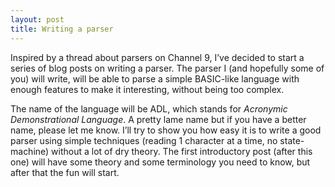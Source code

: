 ```yaml
---
layout: post
title: Writing a parser
---
```


Inspired by a thread about parsers on Channel 9, I’ve decided to start a series of blog posts on writing a parser. The parser I (and hopefully some of you) will write, will be able to parse a simple BASIC-like language with enough features to make it interesting, without being too complex.

The name of the language will be ADL, which stands for *Acronymic Demonstrational Language*. A pretty lame name but if you have a better name, please let me know. I’ll try to show you how easy it is to write a good parser using simple techniques (reading 1 character at a time, no state-machine) without a lot of dry theory. The first introductory post (after this one) will have some theory and some terminology you need to know, but after that the fun will start.
